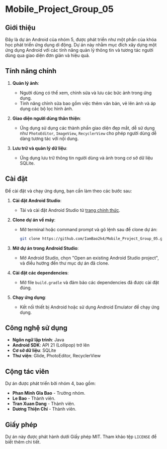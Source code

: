 # Mobile_Project_Group_05

## Giới thiệu

Đây là dự án Android của nhóm 5, được phát triển như một phần của khóa học phát triển ứng dụng di động. Dự án này nhằm mục đích xây dựng một ứng dụng Android với các tính năng quản lý thông tin và tương tác người dùng qua giao diện đơn giản và hiệu quả.

## Tính năng chính
   
1. **Quản lý ảnh**:
   - Người dùng có thể xem, chỉnh sửa và lưu các bức ảnh trong ứng dụng.
   - Tính năng chỉnh sửa bao gồm việc thêm văn bản, vẽ lên ảnh và áp dụng các bộ lọc hình ảnh.

2. **Giao diện người dùng thân thiện**:
   - Ứng dụng sử dụng các thành phần giao diện đẹp mắt, dễ sử dụng như `PhotoEditor`, `ImageView`, `RecyclerView` cho phép người dùng dễ dàng tương tác với nội dung.

3. **Lưu trữ và quản lý dữ liệu**:
   - Ứng dụng lưu trữ thông tin người dùng và ảnh trong cơ sở dữ liệu SQLite.

## Cài đặt

Để cài đặt và chạy ứng dụng, bạn cần làm theo các bước sau:

1. **Cài đặt Android Studio**:
   - Tải và cài đặt Android Studio từ [trang chính thức](https://developer.android.com/studio).

2. **Clone dự án về máy**:
   - Mở terminal hoặc command prompt và gõ lệnh sau để clone dự án:
     ```bash
     git clone https://github.com/IamBao2k4/Mobile_Project_Group_05.git
     ```

3. **Mở dự án trong Android Studio**:
   - Mở Android Studio, chọn "Open an existing Android Studio project", và điều hướng đến thư mục dự án đã clone.

4. **Cài đặt các dependencies**:
   - Mở file `build.gradle` và đảm bảo các dependencies đã được cài đặt đúng.

5. **Chạy ứng dụng**:
   - Kết nối thiết bị Android hoặc sử dụng Android Emulator để chạy ứng dụng.

## Công nghệ sử dụng

- **Ngôn ngữ lập trình**: Java
- **Android SDK**: API 21 (Lollipop) trở lên
- **Cơ sở dữ liệu**: SQLite
- **Thư viện**: Glide, PhotoEditor, RecyclerView

## Cộng tác viên

Dự án được phát triển bởi nhóm 4, bao gồm:

- **Phan Minh GIa Bao** - Trưởng nhóm.
- **Le Bao** - Thành viên.
- **Tran Xuan Dang** - Thành viên.
- **Dương Thiện Chí** - Thành viên.

## Giấy phép

Dự án này được phát hành dưới Giấy phép MIT. Tham khảo tệp `LICENSE` để biết thêm chi tiết.
